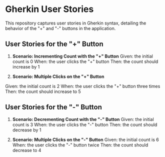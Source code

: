 # Gherkin User Stories

This repository captures user stories in Gherkin syntax, detailing the behavior of the "+" and "-" buttons in the application.

## User Stories for the "+" Button

1. **Scenario: Incrementing Count with the "+" Button**
Given: the initial count is 0
When: the user clicks the "+" button
Then: the count should increase by 1
      
2. **Scenario: Multiple Clicks on the "+" Button**
   
Given: the initial count is 2
When: the user clicks the "+" button three times
Then: the count should increase to 5

## User Stories for the "-" Button

1. **Scenario: Decrementing Count with the "-" Button**
Given: the initial count is 3
When: the user clicks the "-" button
Then: the count should decrease by 1

2. **Scenario: Multiple Clicks on the "-" Button**
Given: the initial count is 6
When: the user clicks the "-" button twice
Then: the count should decrease to 4
